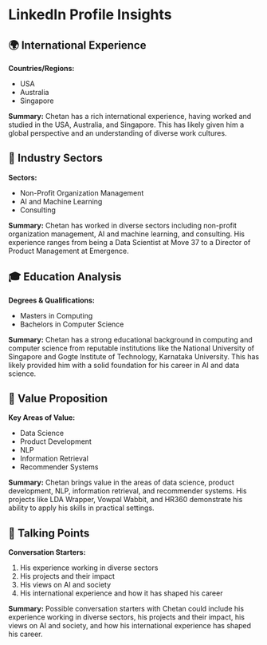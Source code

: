 # LinkedIn Profile Insights

## 🌍 International Experience

**Countries/Regions:**
- USA
- Australia
- Singapore

**Summary:** Chetan has a rich international experience, having worked and studied in the USA, Australia, and Singapore. This has likely given him a global perspective and an understanding of diverse work cultures.

## 🏢 Industry Sectors

**Sectors:**
- Non-Profit Organization Management
- AI and Machine Learning
- Consulting

**Summary:** Chetan has worked in diverse sectors including non-profit organization management, AI and machine learning, and consulting. His experience ranges from being a Data Scientist at Move 37 to a Director of Product Management at Emergence.

## 🎓 Education Analysis

**Degrees & Qualifications:**
- Masters in Computing
- Bachelors in Computer Science

**Summary:** Chetan has a strong educational background in computing and computer science from reputable institutions like the National University of Singapore and Gogte Institute of Technology, Karnataka University. This has likely provided him with a solid foundation for his career in AI and data science.

## 💼 Value Proposition

**Key Areas of Value:**
- Data Science
- Product Development
- NLP
- Information Retrieval
- Recommender Systems

**Summary:** Chetan brings value in the areas of data science, product development, NLP, information retrieval, and recommender systems. His projects like LDA Wrapper, Vowpal Wabbit, and HR360 demonstrate his ability to apply his skills in practical settings.

## 💬 Talking Points

**Conversation Starters:**
1. His experience working in diverse sectors
2. His projects and their impact
3. His views on AI and society
4. His international experience and how it has shaped his career

**Summary:** Possible conversation starters with Chetan could include his experience working in diverse sectors, his projects and their impact, his views on AI and society, and how his international experience has shaped his career.
